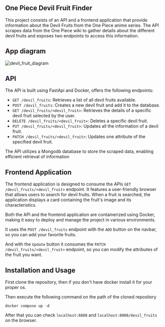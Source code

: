 ## One Piece Devil Fruit Finder

This project consists of an API and a frontend application that provide information about the Devil Fruits from the One Piece anime series. The API scrapes data from the One Piece wiki to gather details about the different devil fruits and exposes two endpoints to access this information.

## App diagram
![devil_fruit_diagram](https://github.com/manumafe98/One-Piece-Devil-Fruit-Finder-FastApi-MongoDb/assets/95315128/490450d2-3aae-465e-91a6-4d0ee4f50892)

## API

The API is built using FastApi and Docker, offers the following endpoints:

- `GET /devil_fruits`: Retrieves a list of all devil fruits available.
- `POST /devil_fruits`: Creates a new devil fruit and add it to the database.
- `GET /devil_fruits/<devil_fruit>`: Retrieves the details of a specific devil fruit selected by the user.
- `DELETE /devil_fruits/<devil_fruit>`: Deletes a specific devil fruit.
- `PUT /devil_fruits/<devil_fruit>`: Updates all the information of a devil fruit.
- `PATCH /devil_fruits/<devil_fruit>`: Updates one attribute of the specified devil fruit.

The API utilizes a Mongodb database to store the scraped data, enabling efficient retrieval of information
## Frontend Application

The frontend application is designed to consume the APIs `GET /devil_fruits/<devil_fruit>` endpoint. It features a user-friendly browser that allows users to search for devil fruits. When a fruit is searched, the application displays a card containing the fruit's image and its characteristics.

Both the API and the frontend application are containerized using Docker, making it easy to deploy and manage the project in various environments.

It uses the `POST /devil_fruits` endpoint with the `ADD` button on the navbar, so you can add your favorite fruits.

And with the `Update` button it consumes the `PATCH /devil_fruits/<devil_fruit>` endpoint, so you can modify the attributes of the fruit you want.

## Installation and Usage

First clone the repository, then if you don't have docker install it for your proper os.

Then execute the following command on the path of the cloned repository

```commandline
docker compose up -d
```

After that you can check `localhost:8888` and `localhost:8000/devil_fruits` on the browser.
